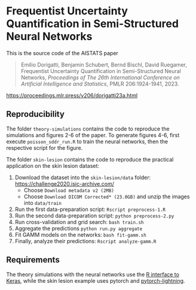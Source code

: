 Frequentist Uncertainty Quantification in Semi-Structured Neural Networks
===

This is the source code of the AISTATS paper 

> Emilio Dorigatti, Benjamin Schubert, Bernd Bischl, David Ruegamer, Frequentist Uncertainty Quantification in Semi-Structured Neural Networks, *Proceedings of The 26th International Conference on Artificial Intelligence and Statistics*, PMLR 206:1924-1941, 2023. 

https://proceedings.mlr.press/v206/dorigatti23a.html

## Reproducibility

The folder `theory-simulations` contains the code to reproduce the simulations and figures 2-6 of the paper.
To generate figures 4-6, first execute `poisson_sddr_run.R` to train the neural networks, then the respective script for the figure.

The folder `skin-lesion` contains the code to reproduce the practical application on the skin lesion dataset:
 1. Download the dataset into the `skin-lesion/data` folder: https://challenge2020.isic-archive.com/
    - Choose `Download metadata v2 (2MB)`
    - Choose `Download DICOM Corrected* (23.0GB)` and unzip the images into `data/train`
 2. Run the first data-preparation script: `Rscript preprocess-1.R`
 3. Run the second data-preparation script: `python preprocess-2.py`
 4. Run cross-validation and grid search: `bash train.sh`
 5. Aggregate the predictions `python run.py aggregate`
 6. Fit GAMM models on the networks: `bash fit-gamm.sh`
 7. Finally, analyze their predictions: `Rscript analyze-gamm.R`

## Requirements

The theory simulations with the neural networks use the [R interface to Keras](https://keras.rstudio.com/), while the skin lesion example uses pytorch and [pytorch-lightning](pytorch-lightning.readthedocs.io/).